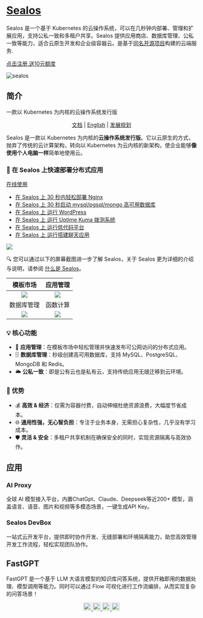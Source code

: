 # [Sealos](https://cloud.sealos.run/?uid=ZyDIclwCa1)

Sealos 是一个基于 Kubernetes 的云操作系统，可以在几秒钟内部署、管理和扩展应用，支持公私一致和多租户共享。Sealos 提供应用商店、数据库管理、公私一致等能力，适合云原生开发和企业级容器云。是基于[同名开源项目](https://github.com/labring/sealos)构建的云端服务.

[点击注册,送10元额度](https://cloud.sealos.run/?uid=ZyDIclwCa1)

![sealos](/images/sealos.png)

## 简介

一款以 Kubernetes 为内核的云操作系统发行版

<p align="center">
  <a href="https://sealos.run/docs/Intro">文档</a> |
  <a href="./README.md">English</a> |
  <a href="https://github.com/orgs/labring/projects/4/views/9">发展规划</a>
</p>

Sealos 是一款以 Kubernetes 为内核的**云操作系统发行版**。它以云原生的方式，抛弃了传统的云计算架构，转向以 Kubernetes 为云内核的新架构，使企业能够**像使用个人电脑一样**简单地使用云。


### 🚀 在 Sealos 上快速部署分布式应用

[在线使用](https://cloud.sealos.run/?uid=ZyDIclwCa1)

* [在 Sealos 上 30 秒内轻松部署 Nginx](https://sealos.run/docs/quick-start/use-app-launchpad)
* [在 Sealos 上 30 秒启动 mysql/pgsql/mongo 高可用数据库](https://sealos.run/docs/quick-start/use-database)
* [在 Sealos 上 运行 WordPress](https://sealos.run/docs/examples/blog-platform/install-wordpress)
* [在 Sealos 上 运行 Uptime Kuma 拨测系统](https://sealos.run/docs/examples/dial-testing-system/install-uptime-kuma)
* [在 Sealos 上 运行低代码平台](https://sealos.run/docs/category/low-code-platform)
* [在 Sealos 上 运行搭建聊天应用](https://sealos.run/docs/examples/social-communication/install-tailchat)

![](/images/sealos/sealos-desktop-zh.webp)

🔍 您可以通过以下的屏幕截图进一步了解 Sealos，关于 Sealos 更为详细的介绍与说明，请参阅 [什么是 Sealos](https://sealos.run/docs/Intro)。

<div align="center">

|               模板市场               |                  应用管理                  |
| :----------------------------------: | :----------------------------------------: |
| ![](/images/sealos/templates-zh.jpg) | ![](/images/sealos/app-launchpad-1-zh.jpg) |
|              数据库管理              |                  函数计算                  |
| ![](/images/sealos/database-zh.jpg)  |       ![](/images/sealos/laf-zh.jpg)       |

</div>

### 💡 核心功能

- 🚀 **应用管理**：在模板市场中轻松管理并快速发布可公网访问的分布式应用。
- 🗄️ **数据库管理**：秒级创建高可用数据库，支持 MySQL、PostgreSQL、MongoDB 和 Redis。
- 🌥️ **公私一致**：即是公有云也是私有云，支持传统应用无缝迁移到云环境。

### 🌟 优势

- 💰 **高效 & 经济**：仅需为容器付费，自动伸缩杜绝资源浪费，大幅度节省成本。
- 🌐 **通用性强，无心智负担**：专注于业务本身，无需担心复杂性，几乎没有学习成本。
- 🛡️ **灵活 & 安全**：多租户共享机制在确保安全的同时，实现资源隔离与高效协作。


## 应用

### AI Proxy

全球 AI 模型接入平台，内置ChatGpt、Claude、Deepseek等近200+ 模型，涵盖语言、语音、图片和视频等多模态场景，一键生成API Key。

### Sealos DevBox
一站式云开发平台，提供即时协作开发、无缝部署和环境隔离能力，助您高效管理开发工作流程，轻松实现团队协作。

## FastGPT

FastGPT 是一个基于 LLM 大语言模型的知识库问答系统，提供开箱即用的数据处理、模型调用等能力。同时可以通过 Flow 可视化进行工作流编排，从而实现复杂的问答场景！

<p align="center">
  <a href="https://tryfastgpt.ai/">
    <img height="21" src="https://img.shields.io/badge/在线使用-d4eaf7?style=flat-square&logo=spoj&logoColor=7d09f1" alt="cloud">
  </a>
  <a href="https://doc.tryfastgpt.ai/docs/intro">
    <img height="21" src="https://img.shields.io/badge/相关文档-7d09f1?style=flat-square" alt="document">
  </a>
  <a href="https://doc.tryfastgpt.ai/docs/development">
    <img height="21" src="https://img.shields.io/badge/本地开发-%23d4eaf7?style=flat-square&logo=xcode&logoColor=7d09f1" alt="development">
  </a>
  <a href="/#-%E7%9B%B8%E5%85%B3%E9%A1%B9%E7%9B%AE">
    <img height="21" src="https://img.shields.io/badge/相关项目-7d09f1?style=flat-square" alt="project">
  </a>
</p>
